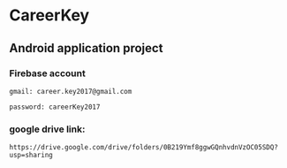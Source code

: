 # CareerKey

## Android application project

### Firebase account

    gmail: career.key2017@gmail.com

    password: careerKey2017

### google drive link:

    https://drive.google.com/drive/folders/0B219Ymf8ggwGQnhvdnVzOC05SDQ?usp=sharing
